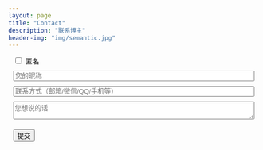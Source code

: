 ```yaml
---
layout: page
title: "Contact"
description: "联系博主"  
header-img: "img/semantic.jpg"  
---
```


<div class="form-element" id="anonymousDiv">
    <input id="anonymous" type="checkbox" /><label for="anonymous">&nbsp;匿名</label>
</div>
<div class="form-element">
    <input class="field" id="nickname" placeholder="您的昵称" />
</div>
<div class="form-element">
    <input class="field" id="contact" placeholder="联系方式（邮箱/微信/QQ/手机等）" />
</div>
<div class="form-element">
    <textarea class="field" id="content" placeholder="您想说的话"></textarea>
</div>
<button class="form-element" id="submit">提交</button>

<div id="submitting" class="submit-info" style="display:none;color:blue"><p>正在提交，请稍候...</p></div>
<div id="submit-succ" class="submit-info" style="display:none;color:green"><p>提交成功</p></div>
<div id="submit-fail" class="submit-info" style="display:none;color:red"><p>提交失败，请稍后重试</p></div>

<style>
    .form-element, .submit-info {
        margin: 10px;
    }

    .field {
        width: 100%;
    }

</style>

<script>
    (function() {
        'use strict';
        var anonymousDiv = document.getElementById('anonymousDiv');
        var anonymousCheckbox = document.getElementById('anonymous');
        var nicknameInput = document.getElementById('nickname');
        var contactInput = document.getElementById('contact');
        var contentTextarea = document.getElementById('content');
        var submitButton = document.getElementById('submit');
        var submittingMsg = document.getElementById('submitting');
        var submitSuccessfulMsg = document.getElementById('submit-succ');
        var submitFailedMsg = document.getElementById('submit-fail');

        window.onload = function () {
            anonymousDiv.onclick = function () {
                if (anonymousCheckbox.checked) {
                    nicknameInput.style.display = 'none';
                    contactInput.style.display = 'none';
                } else {
                    nicknameInput.style.display = '';
                    contactInput.style.display = '';
                }
            }
            submitButton.onclick = function () {
                submit(nicknameInput.value, contactInput.value, contentTextarea.value);
            }
        }
        function submit(nickname, contact, content) {
            // show submitting msg
            showSubmittingMsg();

            // send ip info to Bmob
            var submitInfo = {
                'nickname': nickname,
                'contact': contact,
                'content': content
            };

            // update DB
            var Feedback = Bmob.Object.extend('Feedback');
            var feedback = new Feedback();
            for (var key in submitInfo) {
                feedback.set(key, submitInfo[key]);
            }
            feedback.save(null, {
                success: function () {
                    hideSubmittingMsg();
                    showSubmitSuccessfulMsg();
                    clearInputs();
                },
                error: function () {
                    hideSubmittingMsg();
                    showSubmitFailedMsg();
                    console.log('Error occured when submitting feedback');
                }
            })
        }
        function showSubmittingMsg() {
            submittingMsg.style.display = '';
        }
        function hideSubmittingMsg() {
            submittingMsg.style.display = 'none';
        }
        function showSubmitSuccessfulMsg() {
            submitSuccessfulMsg.style.display = '';
        }
        function showSubmitFailedMsg() {
            submitFailedMsg.style.display = '';
        }
        function clearInputs() {
            nicknameInput.value = '';
            contactInput.value = '';
            contentTextarea.value = '';
        }
    })();
    
</script>